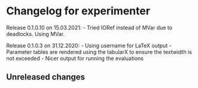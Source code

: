 # Changelog for experimenter

Release 0.1.0.10 on 15.03.2021:
    - Tried IORef instead of MVar due to deadlocks. Using MVar.

Release 0.1.0.3 on 31.12.2020:
    - Using username for LaTeX output
    - Parameter tables are rendered using the tabularX to ensure the textwidth is not exceeded
    - Nicer output for running the evaluations
## Unreleased changes
